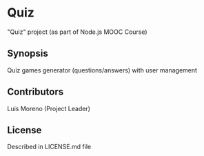 # Quiz
"Quiz" project (as part of Node.js MOOC Course)

## Synopsis
Quiz games generator (questions/answers) with user management

## Contributors
Luis Moreno (Project Leader)

## License
Described in LICENSE.md file